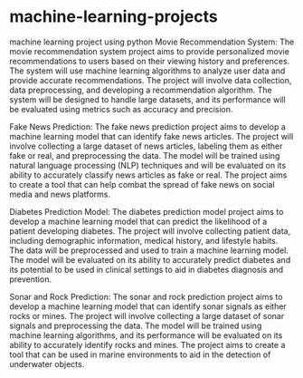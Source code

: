 # machine-learning-projects
machine learning project using python
Movie Recommendation System:
The movie recommendation system project aims to provide personalized movie recommendations to users based on their viewing history and preferences. The system will use machine learning algorithms to analyze user data and provide accurate recommendations. The project will involve data collection, data preprocessing, and developing a recommendation algorithm. The system will be designed to handle large datasets, and its performance will be evaluated using metrics such as accuracy and precision.

Fake News Prediction:
The fake news prediction project aims to develop a machine learning model that can identify fake news articles. The project will involve collecting a large dataset of news articles, labeling them as either fake or real, and preprocessing the data. The model will be trained using natural language processing (NLP) techniques and will be evaluated on its ability to accurately classify news articles as fake or real. The project aims to create a tool that can help combat the spread of fake news on social media and news platforms.

Diabetes Prediction Model:
The diabetes prediction model project aims to develop a machine learning model that can predict the likelihood of a patient developing diabetes. The project will involve collecting patient data, including demographic information, medical history, and lifestyle habits. The data will be preprocessed and used to train a machine learning model. The model will be evaluated on its ability to accurately predict diabetes and its potential to be used in clinical settings to aid in diabetes diagnosis and prevention.

Sonar and Rock Prediction:
The sonar and rock prediction project aims to develop a machine learning model that can identify sonar signals as either rocks or mines. The project will involve collecting a large dataset of sonar signals and preprocessing the data. The model will be trained using machine learning algorithms, and its performance will be evaluated on its ability to accurately identify rocks and mines. The project aims to create a tool that can be used in marine environments to aid in the detection of underwater objects.

